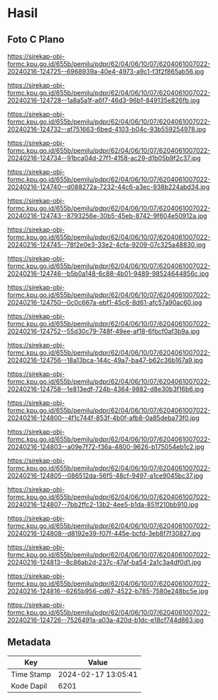 # Hasil

## Foto C Plano

https://sirekap-obj-formc.kpu.go.id/655b/pemilu/pdpr/62/04/06/10/07/6204061007022-20240216-124725--6968939a-40e4-4973-a9c1-f3f2f865ab56.jpg

https://sirekap-obj-formc.kpu.go.id/655b/pemilu/pdpr/62/04/06/10/07/6204061007022-20240216-124728--1a8a5a1f-a6f7-46d3-96b1-849135e826fb.jpg

https://sirekap-obj-formc.kpu.go.id/655b/pemilu/pdpr/62/04/06/10/07/6204061007022-20240216-124732--af751663-6bed-4103-b04c-93b559254978.jpg

https://sirekap-obj-formc.kpu.go.id/655b/pemilu/pdpr/62/04/06/10/07/6204061007022-20240216-124734--91bca04d-27f1-4158-ac29-d1b05b9f2c37.jpg

https://sirekap-obj-formc.kpu.go.id/655b/pemilu/pdpr/62/04/06/10/07/6204061007022-20240216-124740--d088272a-7232-44c6-a3ec-938b224abd34.jpg

https://sirekap-obj-formc.kpu.go.id/655b/pemilu/pdpr/62/04/06/10/07/6204061007022-20240216-124743--8793256e-30b5-45eb-8742-9f604e50912a.jpg

https://sirekap-obj-formc.kpu.go.id/655b/pemilu/pdpr/62/04/06/10/07/6204061007022-20240216-124745--78f2e0e3-33e2-4cfa-9209-07c325a48830.jpg

https://sirekap-obj-formc.kpu.go.id/655b/pemilu/pdpr/62/04/06/10/07/6204061007022-20240216-124746--b5b0a148-6c88-4b01-9489-98524644856c.jpg

https://sirekap-obj-formc.kpu.go.id/655b/pemilu/pdpr/62/04/06/10/07/6204061007022-20240216-124750--0c0c667a-ebf1-45c6-8d61-afc57a90ac60.jpg

https://sirekap-obj-formc.kpu.go.id/655b/pemilu/pdpr/62/04/06/10/07/6204061007022-20240216-124752--55d30c79-748f-49ee-af18-6fbcf0af3b9a.jpg

https://sirekap-obj-formc.kpu.go.id/655b/pemilu/pdpr/62/04/06/10/07/6204061007022-20240216-124756--18a13bca-144c-49a7-ba47-b62c36b167a9.jpg

https://sirekap-obj-formc.kpu.go.id/655b/pemilu/pdpr/62/04/06/10/07/6204061007022-20240216-124758--1e813edf-724b-4364-9882-d8e30b3f16b6.jpg

https://sirekap-obj-formc.kpu.go.id/655b/pemilu/pdpr/62/04/06/10/07/6204061007022-20240216-124800--4f1c744f-853f-4b0f-afb8-0a85deba73f0.jpg

https://sirekap-obj-formc.kpu.go.id/655b/pemilu/pdpr/62/04/06/10/07/6204061007022-20240216-124803--a09e7f72-f36a-4800-9626-b175054eb1c2.jpg

https://sirekap-obj-formc.kpu.go.id/655b/pemilu/pdpr/62/04/06/10/07/6204061007022-20240216-124805--086512da-56f5-48cf-9497-a1ce9045bc37.jpg

https://sirekap-obj-formc.kpu.go.id/655b/pemilu/pdpr/62/04/06/10/07/6204061007022-20240216-124807--7bb2ffc2-13b2-4ee5-b1da-851f210bb910.jpg

https://sirekap-obj-formc.kpu.go.id/655b/pemilu/pdpr/62/04/06/10/07/6204061007022-20240216-124808--d8192e39-f07f-445e-bcfd-3eb8f7f30827.jpg

https://sirekap-obj-formc.kpu.go.id/655b/pemilu/pdpr/62/04/06/10/07/6204061007022-20240216-124813--8c86ab2d-237c-47af-ba54-2a1c3a4df0d1.jpg

https://sirekap-obj-formc.kpu.go.id/655b/pemilu/pdpr/62/04/06/10/07/6204061007022-20240216-124816--6265b956-cd67-4522-b785-7580e248bc5e.jpg

https://sirekap-obj-formc.kpu.go.id/655b/pemilu/pdpr/62/04/06/10/07/6204061007022-20240216-124726--7526491a-a03a-420d-b1dc-e18cf744d863.jpg


## Metadata

| Key        | Value               |
| ---------- | ------------------- |
| Time Stamp | 2024-02-17 13:05:41 |
| Kode Dapil | 6201                |



